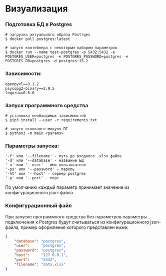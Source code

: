 # Визуализация

### Подготовка БД в Postgres

```console
# загрузка актуального образа Postrges
$ docker pull postgres:latest

# запуск контейнера с некоторым набором параметров
$ docker run --name test-postgres -p 5432:5432 -e POSTGRES_USER=postgres -e POSTGRES_PASSWORD=postgres -e POSTGRES_DB=postgres -d postgres:15.2
```

### Зависимости:
```
openpyxl==3.1.2
psycopg2-binary==2.9.5
loguru==0.6.0
```

### Запуск программного средства

```console
# установка необходимых зависимостей
$ pip3 install --user -r requirements.txt

# запуск основного модуля ПС
$ python3 -m main <params> 
```

### Параметры запуска:
    '-f' или '--filename' - путь до входного .xlsx файла
    '-d' или '--database' - название БД
    '-u' или '--user' - имя пользователя
    '-ps' или '--password' - пароль
    '-ht' или '--host' - сервер postgres
    '-p' или '--port' - порт
   По умолчанию каждый параметр принимает значение из конфигурационного json-файла


### Конфигурационный файл

При запуске программного средства без параметров параметры подключения к Postgres будут считываться из конфигурационного json-файла, пример оформления которого представлен ниже:
```json
{
    "database": "postgres",
    "user":     "postgres",
    "password": "postgres",
    "host":     "127.0.0.1",
    "port":     "5432",
    "filename": "data.xlsx"
}
```
